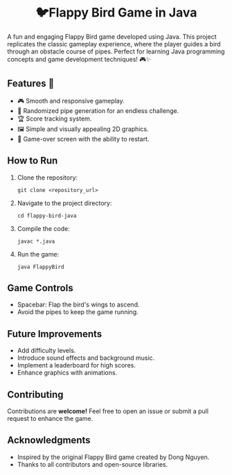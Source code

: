 <h1 align="center">🐦Flappy Bird Game in Java</h1>
A fun and engaging Flappy Bird game developed using Java. This project replicates the classic gameplay experience, where the player guides a bird through an obstacle course of pipes. Perfect for learning Java programming concepts and game development techniques! 🎮✨

## Features 🌟

 - 🎮 Smooth and responsive gameplay.
 - 🔀 Randomized pipe generation for an endless challenge.
 - 🏆 Score tracking system.
 - 🖼️ Simple and visually appealing 2D graphics.
 - 🚀 Game-over screen with the ability to restart.

## How to Run

1. Clone the repository:
   
       git clone <repository_url>

2. Navigate to the project directory:

       cd flappy-bird-java

3. Compile the code:

       javac *.java

4. Run the game:

       java FlappyBird

## Game Controls

 - Spacebar: Flap the bird's wings to ascend.
 - Avoid the pipes to keep the game running.

## Future Improvements

 - Add difficulty levels.
 - Introduce sound effects and background music.
 - Implement a leaderboard for high scores.
 - Enhance graphics with animations.

 ## Contributing
Contributions are **welcome!** Feel free to open an issue or submit a pull request to enhance the game.

## Acknowledgments
 - Inspired by the original Flappy Bird game created by Dong Nguyen.
 - Thanks to all contributors and open-source libraries.
